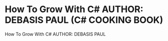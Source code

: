 # How To Grow With C# AUTHOR: DEBASIS PAUL (C# COOKING BOOK)
How To Grow With C# AUTHOR: DEBASIS PAUL
